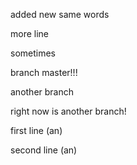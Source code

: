 added new same words

more line

sometimes 

branch master!!!

another branch

right now is another branch!

first line (an)

second line (an)

